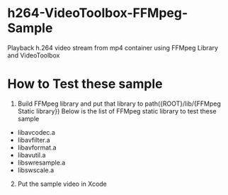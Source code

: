 # h264-VideoToolbox-FFMpeg-Sample
Playback h.264 video stream from mp4 container using FFMpeg Library and VideoToolbox

# How to Test these sample
1. Build FFMpeg library and put that library to path({ROOT}/lib/{FFMpeg Static library})
Below is the list of FFMpeg static library to test these sample
- libavcodec.a
- libavfilter.a
- libavformat.a
- libavutil.a
- libswresample.a
- libswscale.a

2. Put the sample video in Xcode
